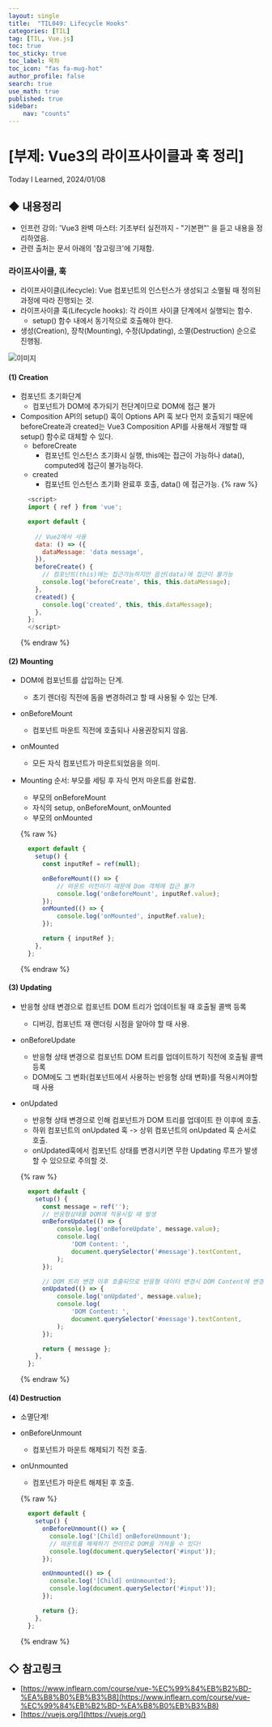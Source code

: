 ```yaml
---
layout: single
title:  "TIL049: Lifecycle Hooks"
categories: [TIL]
tag: [TIL, Vue.js] 
toc: true
toc_sticky: true
toc_label: 목차
toc_icon: "fas fa-mug-hot"
author_profile: false
search: true
use_math: true
published: true
sidebar:
    nav: "counts"
---
```


# [부제: Vue3의 라이프사이클과 훅 정리]
Today I Learned, 2024/01/08


## ◆ 내용정리
- 인프런 강의: 'Vue3 완벽 마스터: 기초부터 실전까지 - "기본편"' 을 듣고 내용을 정리하였음.
- 관련 출처는 문서 아래의 '참고링크'에 기재함.

### 라이프사이클, 훅
- 라이프사이클(Lifecycle): Vue 컴포넌트의 인스턴스가 생성되고 소멸될 때 정의된 과정에 따라 진행되는 것.
- 라이프사이클 훅(Lifecycle hooks): 각 라이프 사이클 단계에서 실행되는 함수.
  - setup() 함수 내에서 동기적으로 호출해야 한다.
- 생성(Creation), 장착(Mounting), 수정(Updating), 소멸(Destruction) 순으로 진행됨.

![이미지]({{site.url}}/assets/images/forPosts/vue_lifecycle.png)


#### (1) Creation
- 컴포넌트 초기화단계
  - 컴포넌트가 DOM에 추가되기 전단계이므로 DOM에 접근 불가
- Composition API의 setup() 훅이 Options API 훅 보다 먼저 호출되기 때문에 beforeCreate과 created는 Vue3 Composition API를 사용해서 개발할 때 setup() 함수로 대체할 수 있다.
  - beforeCreate
    - 컴포넌트 인스턴스 초기화시 실행, this에는 접근이 가능하나 data(), computed에 접근이 불가능하다.
  - created
    - 컴포넌트 인스턴스 초기화 완료후 호출, data() 에 접근가능.
  {% raw %}
  ```javascript
    <script>
    import { ref } from 'vue';

    export default {
      
      // Vue2에서 사용
      data: () => ({
      	dataMessage: 'data message',
      }),
      beforeCreate() {
      	// 컴포넌트(this)에는 접근가능하지만 옵션(data)에 접근이 불가능
      	console.log('beforeCreate', this, this.dataMessage);
      },
      created() {
      	console.log('created', this, this.dataMessage);
      },
    };
    </script>
  ```
  {% endraw %}

#### (2) Mounting
- DOM에 컴포넌트를 삽입하는 단계.
  - 초기 렌더링 직전에 돔을 변경하려고 할 때 사용될 수 있는 단계.
- onBeforeMount
  - 컴포넌트 마운트 직전에 호출되나 사용권장되지 않음.
- onMounted
  - 모든 자식 컴포넌트가 마운트되었음을 의미.
- Mounting 순서: 부모를 세팅 후 자식 먼저 마운트를 완료함.
  - 부모의 onBeforeMount
  - 자식의 setup, onBeforeMount, onMounted
  - 부모의 onMounted
  
  {% raw %}
  ```javascript
    export default {
      setup() {
        const inputRef = ref(null);

        onBeforeMount(() => {
        	// 마운트 이전이기 때문에 Dom 객체에 접근 불가
        	console.log('onBeforeMount', inputRef.value);
        });
        onMounted(() => {
        	console.log('onMounted', inputRef.value);
        });

        return { inputRef };
      },
    };
  ```
  {% endraw %}

#### (3) Updating
- 반응형 상태 변경으로 컴포넌트 DOM 트리가 업데이트될 때 호출될 콜백 등록
  - 디버깅, 컴포넌트 재 랜더링 시점을 알아야 할 때 사용.
- onBeforeUpdate
  - 반응형 상태 변경으로 컴포넌트 DOM 트리를 업데이트하기 직전에 호출될 콜백 등록
  - DOM에도 그 변화(컴포넌트에서 사용하는 반응형 상태 변화)를 적용시켜야할 때 사용
- onUpdated
  - 반응형 상태 변경으로 인해 컴포넌트가 DOM 트리를 업데이트 한 이후에 호출.
  - 하위 컴포넌트의 onUpdated 훅 -> 상위 컴포넌트의 onUpdated 훅 순서로 호출.
  - onUpdated훅에서 컴포넌트 상태를 변경시키면 무한 Updating 루프가 발생할 수 있으므로 주의할 것.
  
  {% raw %}
  ```javascript
    export default {
      setup() {
        const message = ref('');
        // 반응형상태를 DOM에 적용시킬 때 발생
        onBeforeUpdate(() => {
        	console.log('onBeforeUpdate', message.value);
        	console.log(
        		'DOM Content: ',
        		document.querySelector('#message').textContent,
        	);
        });

        // DOM 트리 변경 이후 호출되므로 반응형 데이터 변경시 DOM Content에 변경사항이 반영되어있다.
        onUpdated(() => {
        	console.log('onUpdated', message.value);
        	console.log(
        		'DOM Content: ',
         		document.querySelector('#message').textContent,
         	);
        });

        return { message };
      },
    };
  ```
  {% endraw %}

#### (4) Destruction
- 소멸단계!
- onBeforeUnmount
  - 컴포넌트가 마운트 해제되기 직전 호출.
- onUnmounted
  - 컴포넌트가 마운트 해제된 후 호출.
  
  {% raw %}
  ```javascript
    export default {
      setup() {
        onBeforeUnmount(() => {
          console.log('[Child] onBeforeUnmount');
          // 마운트를 해제하기 전이므로 DOM을 가져올 수 있다!
          console.log(document.querySelector('#input'));
        });

        onUnmounted(() => {
          console.log('[Child] onUnmounted');
          console.log(document.querySelector('#input'));
        });

        return {};
      },
    };
  ```
  {% endraw %}
  

## ◇ 참고링크
- [https://www.inflearn.com/course/vue-%EC%99%84%EB%B2%BD-%EA%B8%B0%EB%B3%B8](https://www.inflearn.com/course/vue-%EC%99%84%EB%B2%BD-%EA%B8%B0%EB%B3%B8)
- [https://vuejs.org/](https://vuejs.org/)

